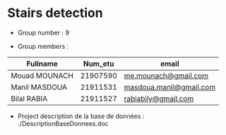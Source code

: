 # Stairs detection

 - Group number : 9 

 - Group members :

|   Fullname       |   Num_etu    |            email                |
|------------------|--------------|---------------------------------|
|   Mouad MOUNACH  |   21907590   |      me.mounach@gmail.com       |
|   Manil MASDOUA  |   21911531   |     masdoua.manil@gmail.com     |
|   Bilal RABIA    |   21911527   |      rabiabily@gmail.com        |


 - Project description de la base de données : ./DescriptionBaseDonnees.doc



